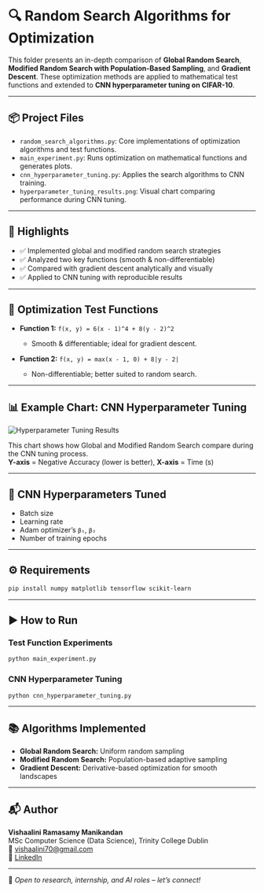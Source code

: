 
# 🔍 Random Search Algorithms for Optimization

This folder presents an in-depth comparison of **Global Random Search**, **Modified Random Search with Population-Based Sampling**, and **Gradient Descent**. These optimization methods are applied to mathematical test functions and extended to **CNN hyperparameter tuning on CIFAR-10**.

---

## 📦 Project Files

- `random_search_algorithms.py`: Core implementations of optimization algorithms and test functions.
- `main_experiment.py`: Runs optimization on mathematical functions and generates plots.
- `cnn_hyperparameter_tuning.py`: Applies the search algorithms to CNN training.
- `hyperparameter_tuning_results.png`: Visual chart comparing performance during CNN tuning.

---

## 📌 Highlights

- ✅ Implemented global and modified random search strategies
- ✅ Analyzed two key functions (smooth & non-differentiable)
- ✅ Compared with gradient descent analytically and visually
- ✅ Applied to CNN tuning with reproducible results

---

## 🧪 Optimization Test Functions

- **Function 1:** `f(x, y) = 6(x - 1)^4 + 8(y - 2)^2`  
  - Smooth & differentiable; ideal for gradient descent.

- **Function 2:** `f(x, y) = max(x - 1, 0) + 8|y - 2|`  
  - Non-differentiable; better suited to random search.

---

## 📊 Example Chart: CNN Hyperparameter Tuning

![Hyperparameter Tuning Results](hyperparameter_tuning_results.png)

This chart shows how Global and Modified Random Search compare during the CNN tuning process.  
**Y-axis** = Negative Accuracy (lower is better), **X-axis** = Time (s)

---

## 🤖 CNN Hyperparameters Tuned

- Batch size
- Learning rate
- Adam optimizer’s `β₁`, `β₂`
- Number of training epochs

---

## ⚙️ Requirements

```bash
pip install numpy matplotlib tensorflow scikit-learn
```

---

## ▶️ How to Run

### Test Function Experiments
```bash
python main_experiment.py
```

### CNN Hyperparameter Tuning
```bash
python cnn_hyperparameter_tuning.py
```

---

## 📚 Algorithms Implemented

- **Global Random Search:** Uniform random sampling
- **Modified Random Search:** Population-based adaptive sampling
- **Gradient Descent:** Derivative-based optimization for smooth landscapes

---

## 📬 Author

**Vishaalini Ramasamy Manikandan**  
MSc Computer Science (Data Science), Trinity College Dublin  
📧 [vishaalini70@gmail.com](mailto:vishaalini70@gmail.com)  
🔗 [LinkedIn](https://www.linkedin.com/in/vishaalini-manikandan/)

---

📢 *Open to research, internship, and AI roles – let’s connect!*
